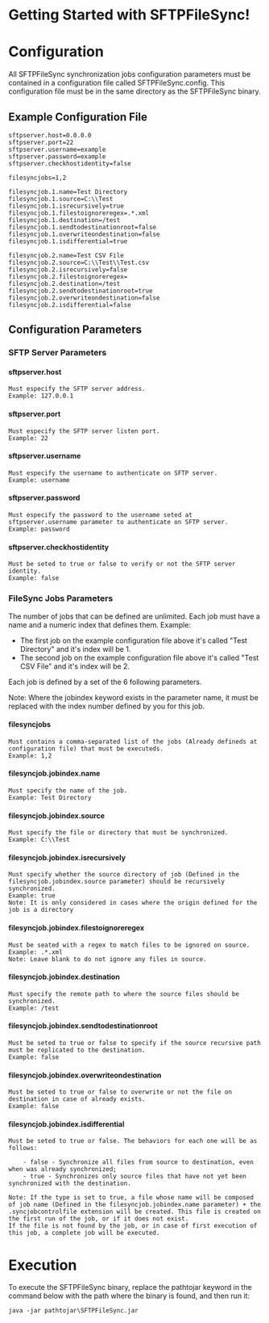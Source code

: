 
# Getting Started with SFTPFileSync!

# Configuration

All SFTPFileSync synchronization jobs configuration parameters must be contained in a configuration file called SFTPFileSync.config. This configuration file must be in the same directory as the SFTPFileSync binary.

## Example Configuration File

	sftpserver.host=0.0.0.0
	sftpserver.port=22
	sftpserver.username=example
	sftpserver.password=example
	sftpserver.checkhostidentity=false

	filesyncjobs=1,2

	filesyncjob.1.name=Test Directory
	filesyncjob.1.source=C:\\Test
	filesyncjob.1.isrecursively=true
	filesyncjob.1.filestoignoreregex=.*.xml
	filesyncjob.1.destination=/test
	filesyncjob.1.sendtodestinationroot=false
	filesyncjob.1.overwriteondestination=false
	filesyncjob.1.isdifferential=true

	filesyncjob.2.name=Test CSV File
	filesyncjob.2.source=C:\\Test\\Test.csv
	filesyncjob.2.isrecursively=false
	filesyncjob.2.filestoignoreregex=
	filesyncjob.2.destination=/test
	filesyncjob.2.sendtodestinationroot=true
	filesyncjob.2.overwriteondestination=false
	filesyncjob.2.isdifferential=false

## Configuration Parameters

### SFTP Server Parameters

#### sftpserver.host
	Must especify the SFTP server address.
	Example: 127.0.0.1

#### sftpserver.port
	Must especify the SFTP server listen port.
	Example: 22

#### sftpserver.username
	Must especify the username to authenticate on SFTP server.
	Example: username

#### sftpserver.password
	Must especify the password to the username seted at sftpserver.username parameter to authenticate on SFTP server.
	Example: password

#### sftpserver.checkhostidentity
	Must be seted to true or false to verify or not the SFTP server identity.
	Example: false

### FileSync Jobs Parameters

The number of jobs that can be defined are unlimited. Each job must have a name and a numeric index that defines them.
Example:

- The first job on the example configuration file above it's called "Test Directory" and it's index will be 1.
- The second job on the example configuration file above it's called "Test CSV File" and it's index will be 2.

Each job is defined by a set of the 6 following parameters.

Note: Where the jobindex keyword exists in the parameter name, it must be replaced with the index number defined by you for this job.

#### filesyncjobs
	Must contains a comma-separated list of the jobs (Already defineds at configuration file) that must be executeds.
	Example: 1,2

#### filesyncjob.jobindex.name
	Must specify the name of the job.
	Example: Test Directory

#### filesyncjob.jobindex.source
	Must specify the file or directory that must be synchronized.
	Example: C:\\Test
	
#### filesyncjob.jobindex.isrecursively
	Must specify whether the source directory of job (Defined in the filesyncjob.jobindex.source parameter) should be recursively synchronized.
	Example: true
	Note: It is only considered in cases where the origin defined for the job is a directory

#### filesyncjob.jobindex.filestoignoreregex
	Must be seated with a regex to match files to be ignored on source.
	Example: .*.xml
	Note: Leave blank to do not ignore any files in source.

#### filesyncjob.jobindex.destination
	Must specify the remote path to where the source files should be synchronized.
	Example: /test
	
#### filesyncjob.jobindex.sendtodestinationroot
	Must be seted to true or false to specify if the source recursive path must be replicated to the destination.
	Example: false

#### filesyncjob.jobindex.overwriteondestination
	Must be seted to true or false to overwrite or not the file on destination in case of already exists.
	Example: false

#### filesyncjob.jobindex.isdifferential
	Must be seted to true or false. The behaviors for each one will be as follows:
	
		- false - Synchronize all files from source to destination, even when was already synchronized;
		- true - Synchronizes only source files that have not yet been synchronized with the destination.
	
	Note: If the type is set to true, a file whose name will be composed of job name (Defined in the filesyncjob.jobindex.name parameter) + the .syncjobcontrolfile extension will be created. This file is created on the first run of the job, or if it does not exist.
	If the file is not found by the job, or in case of first execution of this job, a complete job will be executed.

# Execution

To execute the SFTPFileSync binary, replace the pathtojar keyword in the command below with the path where the binary is found, and then run it:

	java -jar pathtojar\SFTPFileSync.jar
